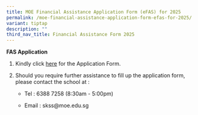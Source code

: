 ```yaml
---
title: MOE Financial Assistance Application Form (eFAS) for 2025
permalink: /moe-financial-assistance-application-form-efas-for-2025/
variant: tiptap
description: ""
third_nav_title: Financial Assistance Form 2025
---
```

<p><strong>FAS Application</strong>
</p>
<p></p>
<ol data-tight="true" class="tight">
<li>
<p>Kindly click <a href="https://go.gov.sg/moe-efas" rel="noopener nofollow" target="_blank">here</a> for
the Application Form.</p>
</li>
<li>
<p>Should you require further assistance to fill up the application form,
please contact the school at :</p>
<ul data-tight="true" class="tight">
<li>
<p>Tel : 6388 7258 (8:30am - 5:00pm)</p>
</li>
<li>
<p>Email : skss@moe.edu.sg</p>
</li>
</ul>
</li>
</ol>
<p></p>
<p></p>
